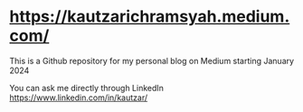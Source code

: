 # https://kautzarichramsyah.medium.com/ 

This is a Github repository for my personal blog on Medium starting January 2024 

You can ask me directly through LinkedIn https://www.linkedin.com/in/kautzar/
